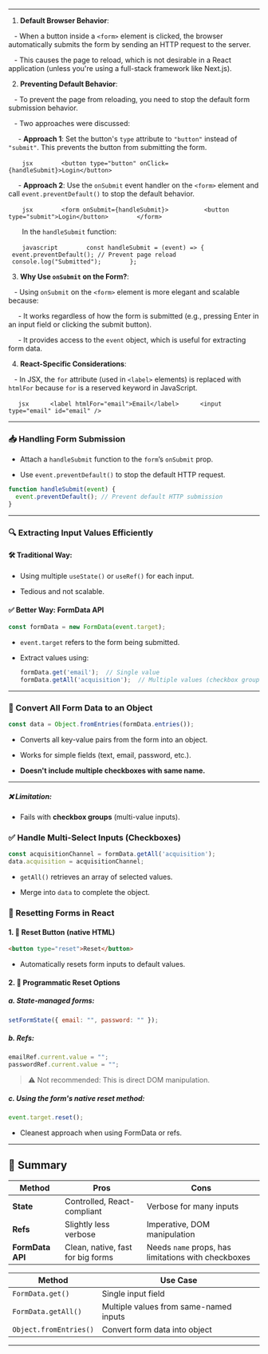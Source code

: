 
---

1. **Default Browser Behavior**:

   - When a button inside a `<form>` element is clicked, the browser automatically submits the form by sending an HTTP request to the server.

   - This causes the page to reload, which is not desirable in a React application (unless you're using a full-stack framework like Next.js).


2. **Preventing Default Behavior**:

   - To prevent the page from reloading, you need to stop the default form submission behavior.

   - Two approaches were discussed:

     - **Approach 1**: Set the button's `type` attribute to `"button"` instead of `"submit"`. This prevents the button from submitting the form.

       ```jsx
       <button type="button" onClick={handleSubmit}>Login</button>
       ```

     - **Approach 2**: Use the `onSubmit` event handler on the `<form>` element and call `event.preventDefault()` to stop the default behavior.

       ```jsx
       <form onSubmit={handleSubmit}>
         <button type="submit">Login</button>
       </form>
       ```

       In the `handleSubmit` function:

       ```javascript
       const handleSubmit = (event) => {
         event.preventDefault(); // Prevent page reload
         console.log("Submitted");
       };
       ```


3. **Why Use `onSubmit` on the Form?**:

   - Using `onSubmit` on the `<form>` element is more elegant and scalable because:

     - It works regardless of how the form is submitted (e.g., pressing Enter in an input field or clicking the submit button).

     - It provides access to the `event` object, which is useful for extracting form data.


4. **React-Specific Considerations**:

   - In JSX, the `for` attribute (used in `<label>` elements) is replaced with `htmlFor` because `for` is a reserved keyword in JavaScript.

     ```jsx
     <label htmlFor="email">Email</label>
     <input type="email" id="email" />
     ```

---


### 📥 Handling Form Submission

- Attach a `handleSubmit` function to the `form`’s `onSubmit` prop.
    
- Use `event.preventDefault()` to stop the default HTTP request.
    

```js
function handleSubmit(event) {
  event.preventDefault(); // Prevent default HTTP submission
}
```

---

### 🔍 Extracting Input Values Efficiently

#### 🛠️ Traditional Way:

- Using multiple `useState()` or `useRef()` for each input.
    
- Tedious and not scalable.
    

#### ✅ Better Way: **FormData API**

```js
const formData = new FormData(event.target);
```

- `event.target` refers to the form being submitted.
    
- Extract values using:
    
    ```js
    formData.get('email');  // Single value
    formData.getAll('acquisition');  // Multiple values (checkbox group)
    ```
    

---

### 🧠 Convert All Form Data to an Object

```js
const data = Object.fromEntries(formData.entries());
```

- Converts all key-value pairs from the form into an object.
    
- Works for simple fields (text, email, password, etc.).
    
- **Doesn't include multiple checkboxes with same name.**
    

---

##### ❌ Limitation:

- Fails with **checkbox groups** (multi-value inputs).
    
### ✅ Handle Multi-Select Inputs (Checkboxes)

```js
const acquisitionChannel = formData.getAll('acquisition');
data.acquisition = acquisitionChannel;
```

- `getAll()` retrieves an array of selected values.
    
- Merge into `data` to complete the object.
    


### 🔁 Resetting Forms in React

#### 1. 🧼 Reset Button (native HTML)

```html
<button type="reset">Reset</button>
```

- Automatically resets form inputs to default values.
    

#### 2. 🧪 Programmatic Reset Options

##### a. State-managed forms:

```js
setFormState({ email: "", password: "" });
```

##### b. Refs:

```js
emailRef.current.value = "";
passwordRef.current.value = "";
```

> ⚠️ Not recommended: This is direct DOM manipulation.

##### c. Using the form's native reset method:

```js
event.target.reset();
```

- Cleanest approach when using FormData or refs.
    

---

## 🧠 Summary

|Method|Pros|Cons|
|---|---|---|
|**State**|Controlled, React-compliant|Verbose for many inputs|
|**Refs**|Slightly less verbose|Imperative, DOM manipulation|
|**FormData API**|Clean, native, fast for big forms|Needs `name` props, has limitations with checkboxes|


|Method|Use Case|
|---|---|
|`FormData.get()`|Single input field|
|`FormData.getAll()`|Multiple values from same-named inputs|
|`Object.fromEntries()`|Convert form data into object|

---
